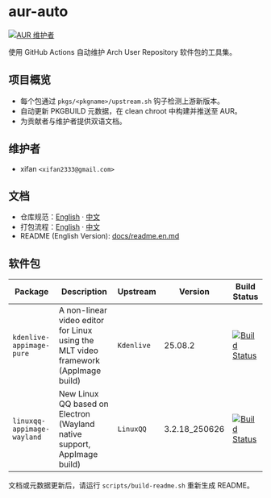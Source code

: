 <!-- 该文件由 docs/readme.zh.template.md 渲染而来，执行 scripts/build-readme.sh 生成 README.zh.md。 -->

# aur-auto

[![AUR 维护者](https://img.shields.io/badge/AUR-xifan-1793D1?logo=arch-linux&logoColor=white)](https://aur.archlinux.org/packages?SeB=m&K=xifan)

使用 GitHub Actions 自动维护 Arch User Repository 软件包的工具集。

## 项目概览
- 每个包通过 `pkgs/<pkgname>/upstream.sh` 钩子检测上游新版本。
- 自动更新 PKGBUILD 元数据，在 clean chroot 中构建并推送至 AUR。
- 为贡献者与维护者提供双语文档。

## 维护者
- xifan `<xifan2333@gmail.com>`

## 文档
- 仓库规范：[English](docs/guidelines.en.md) · [中文](docs/guidelines.zh.md)
- 打包流程：[English](docs/packaging.en.md) · [中文](docs/packaging.zh.md)
- README (English Version): [docs/readme.en.md](docs/readme.en.md)

## 软件包
| Package | Description | Upstream | Version | Build Status |
| --- | --- | --- | --- | --- |
| `kdenlive-appimage-pure` | A non-linear video editor for Linux using the MLT video framework (AppImage build) | `Kdenlive` | 25.08.2 | [![Build Status](https://img.shields.io/github/actions/workflow/status/xifan/aur-auto/build-and-publish.yml?branch=main&logo=github&label=build)](https://github.com/xifan/aur-auto/actions/workflows/build-and-publish.yml) |
| `linuxqq-appimage-wayland` | New Linux QQ based on Electron (Wayland native support, AppImage build) | `LinuxQQ` | 3.2.18_250626 | [![Build Status](https://img.shields.io/github/actions/workflow/status/xifan/aur-auto/build-and-publish.yml?branch=main&logo=github&label=build)](https://github.com/xifan/aur-auto/actions/workflows/build-and-publish.yml) |

文档或元数据更新后，请运行 `scripts/build-readme.sh` 重新生成 README。
